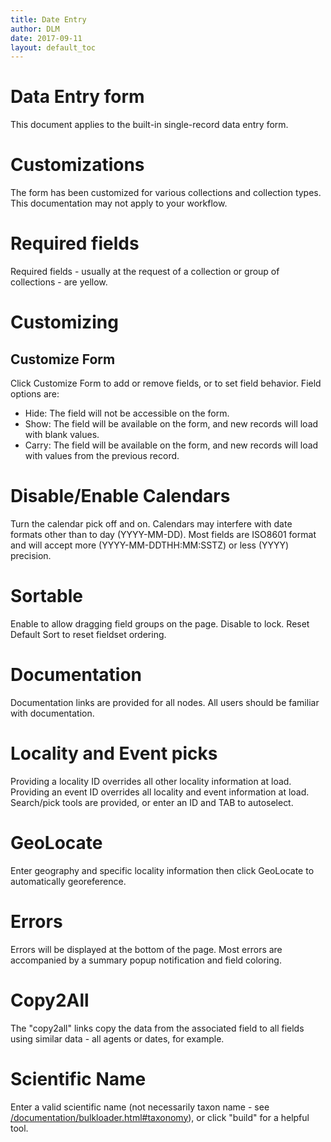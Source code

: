 ```yaml
---
title: Date Entry
author: DLM
date: 2017-09-11
layout: default_toc
---
```


# Data Entry form

This document applies to the built-in single-record data entry form.

# Customizations

The form has been customized for various collections and collection types. This documentation may not apply to your workflow.

# Required fields

Required fields - usually at the request of a collection or group of collections - are yellow.


# Customizing

## Customize Form

Click Customize Form to add or remove fields, or to set field behavior. Field options are:

* Hide: The field will not be accessible on the form.
* Show: The field will be available on the form, and new records will load with blank values.
* Carry:  The field will be available on the form, and new records will load with values from the previous record.

# Disable/Enable Calendars

Turn the calendar pick off and on. Calendars may interfere with date formats other than to day (YYYY-MM-DD). Most fields are 
ISO8601 format and will accept more (YYYY-MM-DDTHH:MM:SSTZ) or less (YYYY) precision.

# Sortable

Enable to allow dragging field groups on the page. Disable to lock. Reset Default Sort to reset fieldset ordering.

# Documentation

Documentation links are provided for all nodes. All users should be familiar with documentation.

# Locality and Event picks

Providing a locality ID overrides all other locality information at load. Providing an event ID overrides all locality and event 
information at load. Search/pick tools are provided, or enter an ID and TAB to autoselect.

# GeoLocate

Enter geography and specific locality information then click GeoLocate to automatically georeference.

# Errors

Errors will be displayed at the bottom of the page. Most errors are accompanied by a summary popup notification and field coloring.

# Copy2All

The "copy2all" links copy the data from the associated field to all fields using similar data - all agents or dates, for example.

# Scientific Name

Enter a valid scientific name 
(not necessarily taxon name - see [/documentation/bulkloader.html#taxonomy](/documentation/bulkloader.html#taxonomy)),
or click "build" for a helpful tool.


